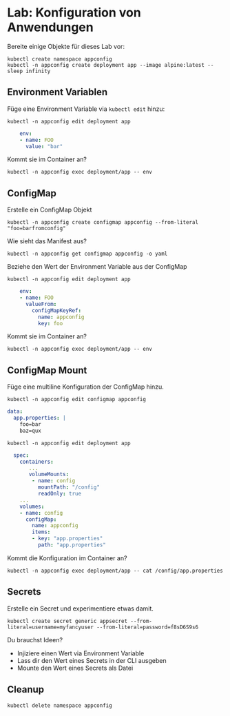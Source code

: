 # Lab: Konfiguration von Anwendungen

Bereite einige Objekte für dieses Lab vor:

```shell
kubectl create namespace appconfig
kubectl -n appconfig create deployment app --image alpine:latest -- sleep infinity
```

## Environment Variablen

Füge eine Environment Variable via `kubectl edit` hinzu:

```shell
kubectl -n appconfig edit deployment app
```

```yaml
    env:
    - name: FOO
      value: "bar"
```

Kommt sie im Container an?

```shell
kubectl -n appconfig exec deployment/app -- env
```

## ConfigMap

Erstelle ein ConfigMap Objekt

```shell
kubectl -n appconfig create configmap appconfig --from-literal "foo=barfromconfig"
```

Wie sieht das Manifest aus?

```shell
kubectl -n appconfig get configmap appconfig -o yaml
```

Beziehe den Wert der Environment Variable aus der ConfigMap

```shell
kubectl -n appconfig edit deployment app
```

```yaml
    env:
    - name: FOO
      valueFrom:
        configMapKeyRef:
          name: appconfig
          key: foo
```

Kommt sie im Container an?

```shell
kubectl -n appconfig exec deployment/app -- env
```

## ConfigMap Mount

Füge eine multiline Konfiguration der ConfigMap hinzu.

```shell
kubectl -n appconfig edit configmap appconfig
```

```yaml
data:
  app.properties: |
    foo=bar
    baz=qux
```

```shell
kubectl -n appconfig edit deployment app
```

```yaml
  spec:
    containers:
       ...
       volumeMounts:
        - name: config
          mountPath: "/config"
          readOnly: true
    ...
    volumes:
    - name: config
      configMap:
        name: appconfig
        items:
        - key: "app.properties"
          path: "app.properties"
```

Kommt die Konfiguration im Container an?

```shell
kubectl -n appconfig exec deployment/app -- cat /config/app.properties
```

## Secrets

Erstelle ein Secret und experimentiere etwas damit.

```shell
kubectl create secret generic appsecret --from-literal=username=myfancyuser --from-literal=password=f8sD6S9s6
```

Du brauchst Ideen?

- Injiziere einen Wert via Environment Variable
- Lass dir den Wert eines Secrets in der CLI ausgeben
- Mounte den Wert eines Secrets als Datei

## Cleanup

```shell
kubectl delete namespace appconfig
```
